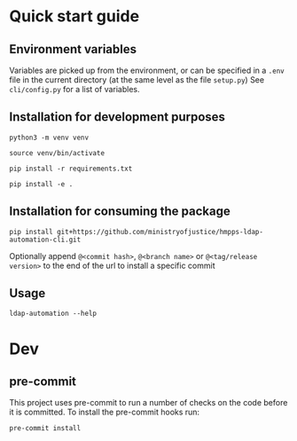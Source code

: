 # Quick start guide

## Environment variables

Variables are picked up from the environment, or can be specified in a `.env` file in the current directory (at the same
level as the file `setup.py`)
See `cli/config.py` for a list of variables.

## Installation for development purposes

`python3 -m venv venv`

`source venv/bin/activate`

`pip install -r requirements.txt`

`pip install -e .`

## Installation for consuming the package

`pip install git+https://github.com/ministryofjustice/hmpps-ldap-automation-cli.git`

Optionally append `@<commit hash>`, `@<branch name>` or
`@<tag/release version>` to the end of the url to install a specific
commit

## Usage

`ldap-automation --help`

# Dev

## pre-commit

This project uses pre-commit to run a number of checks on the code before it is committed. To install the pre-commit
hooks run:

`pre-commit install`

